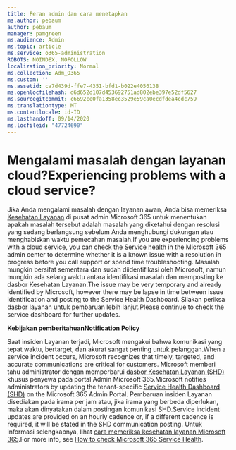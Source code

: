 ```yaml
---
title: Peran admin dan cara menetapkan
ms.author: pebaum
author: pebaum
manager: pamgreen
ms.audience: Admin
ms.topic: article
ms.service: o365-administration
ROBOTS: NOINDEX, NOFOLLOW
localization_priority: Normal
ms.collection: Adm_O365
ms.custom: ''
ms.assetid: ca7d439d-ffe7-4351-bfd1-b022e4056138
ms.openlocfilehash: d6d652d107d453692751ad802ebe397e52df5627
ms.sourcegitcommit: c6692ce0fa1358ec3529e59ca0ecdfdea4cdc759
ms.translationtype: MT
ms.contentlocale: id-ID
ms.lasthandoff: 09/14/2020
ms.locfileid: "47724690"
---
```

# <a name="experiencing-problems-with-a-cloud-service"></a><span data-ttu-id="5ed6c-102">Mengalami masalah dengan layanan cloud?</span><span class="sxs-lookup"><span data-stu-id="5ed6c-102">Experiencing problems with a cloud service?</span></span>

<span data-ttu-id="5ed6c-103">Jika Anda mengalami masalah dengan layanan awan, Anda bisa memeriksa [Kesehatan Layanan](https://admin.microsoft.com/AdminPortal/Home#/servicehealth) di pusat admin Microsoft 365 untuk menentukan apakah masalah tersebut adalah masalah yang diketahui dengan resolusi yang sedang berlangsung sebelum Anda menghubungi dukungan atau menghabiskan waktu pemecahan masalah.</span><span class="sxs-lookup"><span data-stu-id="5ed6c-103">If you are experiencing problems with a cloud service, you can check the [Service health](https://admin.microsoft.com/AdminPortal/Home#/servicehealth) in the Microsoft 365 admin center to determine whether it is a known issue with a resolution in progress before you call support or spend time troubleshooting.</span></span> <span data-ttu-id="5ed6c-104">Masalah mungkin bersifat sementara dan sudah diidentifikasi oleh Microsoft, namun mungkin ada selang waktu antara identifikasi masalah dan memposting ke dasbor Kesehatan Layanan.</span><span class="sxs-lookup"><span data-stu-id="5ed6c-104">The issue may be very temporary and already identified by Microsoft, however there may be lapse in time between issue identification and posting to the Service Health Dashboard.</span></span> <span data-ttu-id="5ed6c-105">Silakan periksa dasbor layanan untuk pembaruan lebih lanjut.</span><span class="sxs-lookup"><span data-stu-id="5ed6c-105">Please continue to check the service dashboard for further updates.</span></span>

<span data-ttu-id="5ed6c-106">**Kebijakan pemberitahuan**</span><span class="sxs-lookup"><span data-stu-id="5ed6c-106">**Notification Policy**</span></span>

<span data-ttu-id="5ed6c-107">Saat insiden Layanan terjadi, Microsoft mengakui bahwa komunikasi yang tepat waktu, bertarget, dan akurat sangat penting untuk pelanggan.</span><span class="sxs-lookup"><span data-stu-id="5ed6c-107">When a service incident occurs, Microsoft recognizes that timely, targeted, and accurate communications are critical for customers.</span></span> <span data-ttu-id="5ed6c-108">Microsoft memberi tahu administrator dengan memperbarui [dasbor Kesehatan Layanan (SHD)](https://admin.microsoft.com/AdminPortal/Home#/servicehealth) khusus penyewa pada portal Admin Microsoft 365.</span><span class="sxs-lookup"><span data-stu-id="5ed6c-108">Microsoft notifies administrators by updating the tenant-specific [Service Health Dashboard (SHD)](https://admin.microsoft.com/AdminPortal/Home#/servicehealth) on the Microsoft 365 Admin Portal.</span></span> <span data-ttu-id="5ed6c-109">Pembaruan insiden Layanan disediakan pada irama per jam atau, jika irama yang berbeda diperlukan, maka akan dinyatakan dalam postingan komunikasi SHD.</span><span class="sxs-lookup"><span data-stu-id="5ed6c-109">Service incident updates are provided on an hourly cadence or, if a different cadence is required, it will be stated in the SHD communication posting.</span></span> <span data-ttu-id="5ed6c-110">Untuk informasi selengkapnya, lihat [cara memeriksa kesehatan layanan Microsoft 365](https://docs.microsoft.com/office365/enterprise/view-service-health).</span><span class="sxs-lookup"><span data-stu-id="5ed6c-110">For more info, see [How to check Microsoft 365 Service Health](https://docs.microsoft.com/office365/enterprise/view-service-health).</span></span>

